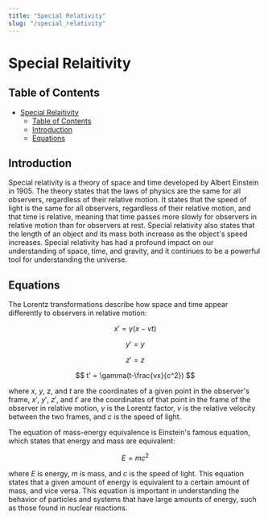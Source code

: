```yaml
---
title: "Special Relativity"
slug: "/special_relativity"
---
```


# Special Relaitivity

## Table of Contents

- [Special Relaitivity](#special-relaitivity)
  - [Table of Contents](#table-of-contents)
  - [Introduction](#introduction)
  - [Equations](#equations)

## Introduction

Special relativity is a theory of space and time developed by Albert Einstein in 1905. The theory states that the laws of physics are the same for all observers, regardless of their relative motion. It states that the speed of light is the same for all observers, regardless of their relative motion, and that time is relative, meaning that time passes more slowly for observers in relative motion than for observers at rest. Special relativity also states that the length of an object and its mass both increase as the object's speed increases. Special relativity has had a profound impact on our understanding of space, time, and gravity, and it continues to be a powerful tool for understanding the universe.

## Equations

The Lorentz transformations describe how space and time appear differently to observers in relative motion:

$$
x' = \gamma(x-vt)
$$

$$
y' = y
$$

$$
z' = z
$$

$$
t' = \gamma(t-\frac{vx}{c^2})
$$

where $x$, $y$, $z$, and $t$ are the coordinates of a given point in the observer's frame, $x'$, $y'$, $z'$, and $t'$ are the coordinates of that point in the frame of the observer in relative motion, $\gamma$ is the Lorentz factor, $v$ is the relative velocity between the two frames, and $c$ is the speed of light. 

The equation of mass-energy equivalence is Einstein's famous equation, which states that energy and mass are equivalent:

$$
E=mc^2
$$

where $E$ is energy, $m$ is mass, and $c$ is the speed of light. This equation states that a given amount of energy is equivalent to a certain amount of mass, and vice versa. This equation is important in understanding the behavior of particles and systems that have large amounts of energy, such as those found in nuclear reactions.